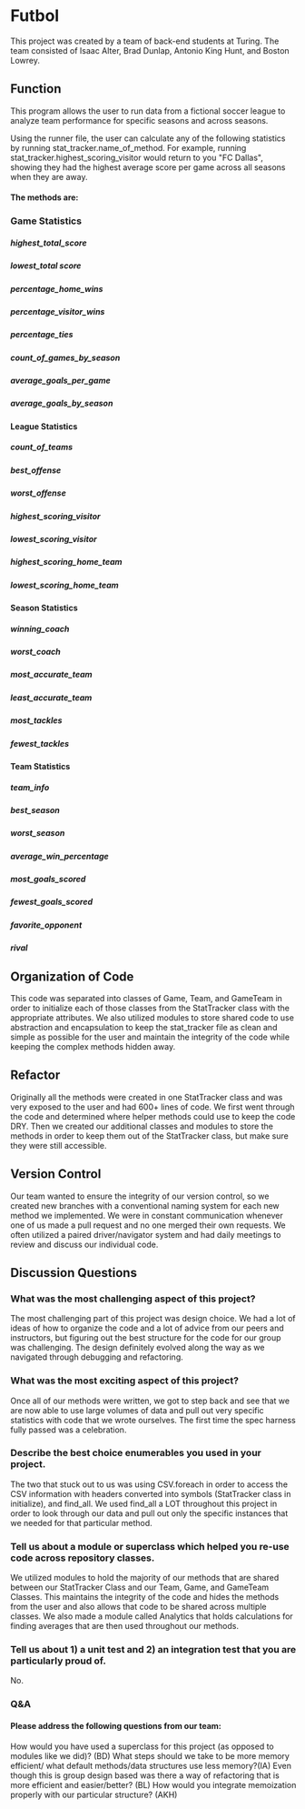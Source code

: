 # Futbol

This project was created by a team of back-end students at Turing. The team consisted of Isaac Alter, Brad Dunlap, Antonio King Hunt, and Boston Lowrey.


## Function

This program allows the user to run data from a fictional soccer league to analyze team performance for specific seasons and across seasons. 

Using the runner file, the user can calculate any of the following statistics by running stat_tracker.name_of_method. For example, running stat_tracker.highest_scoring_visitor would return to you "FC Dallas", showing they had the highest average score per game across all seasons when they are away. 

#### The methods are:

### Game Statistics

##### highest_total_score
##### lowest_total score
##### percentage_home_wins
##### percentage_visitor_wins
##### percentage_ties
##### count_of_games_by_season
##### average_goals_per_game
##### average_goals_by_season

#### League Statistics

##### count_of_teams
##### best_offense
##### worst_offense
##### highest_scoring_visitor
##### lowest_scoring_visitor
##### highest_scoring_home_team
##### lowest_scoring_home_team

#### Season Statistics

##### winning_coach
##### worst_coach
##### most_accurate_team
##### least_accurate_team
##### most_tackles
##### fewest_tackles

#### Team Statistics

##### team_info
##### best_season
##### worst_season
##### average_win_percentage
##### most_goals_scored
##### fewest_goals_scored
##### favorite_opponent
##### rival

## Organization of Code
This code was separated into classes of Game, Team, and GameTeam in order to initialize each of those classes from the StatTracker class with the appropriate attributes. We also utilized modules to store shared code to use abstraction and encapsulation to keep the stat_tracker file as clean and simple as possible for the user and maintain the integrity of the code while keeping the complex methods hidden away.

## Refactor
Originally all the methods were created in one StatTracker class and was very exposed to the user and had 600+ lines of code. We first went through the code and determined where helper methods could use to keep the code DRY. Then we created our additional classes and modules to store the methods in order to keep them out of the StatTracker class, but make sure they were still accessible. 

## Version Control
Our team wanted to ensure the integrity of our version control, so we created new branches with a conventional naming system for each new method we implemented. We were in constant communication whenever one of us made a pull request and no one merged their own requests. We often utilized a paired driver/navigator system and had daily meetings to review and discuss our individual code. 

## Discussion Questions
### What was the most challenging aspect of this project?
The most challenging part of this project was design choice. We had a lot of ideas of how to organize the code and a lot of advice from our peers and instructors, but figuring out the best structure for the code for our group was challenging. The design definitely evolved along the way as we navigated through debugging and refactoring.

### What was the most exciting aspect of this project? 
Once all of our methods were written, we got to step back and see that we are now able to use large volumes of data and pull out very specific statistics with code that we wrote ourselves. The first time the spec harness fully passed was a celebration.

### Describe the best choice enumerables you used in your project. 
The two that stuck out to us was using CSV.foreach in order to access the CSV information with headers converted into symbols (StatTracker class in initialize), and find_all. We used find_all a LOT throughout this project in order to look through our data and pull out only the specific instances that we needed for that particular method. 

### Tell us about a module or superclass which helped you re-use code across repository classes. 
We utilized modules to hold the majority of our methods that are shared between our StatTracker Class and our Team, Game, and GameTeam Classes. This maintains the integrity of the code and hides the methods from the user and also allows that code to be shared across multiple classes. We also made a module called Analytics that holds calculations for finding averages that are then used throughout our methods. 

### Tell us about 1) a unit test and 2) an integration test that you are particularly proud of.
No.

### Q&A
#### Please address the following questions from our team:
How would you have used a superclass for this project (as opposed to modules like we did)? (BD)
What steps should we take to be more memory efficient/ what default methods/data structures use less memory?(IA)
Even though this is group design based was there a way of refactoring that is more efficient and easier/better? (BL)
How would you integrate memoization properly with our particular structure? (AKH)